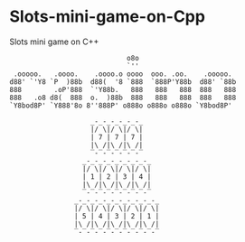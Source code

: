 # Slots-mini-game-on-Cpp
Slots mini game on C++

                                 o8o
                                 `''
     .ooooo.   .oooo.    .oooo.o oooo  ooo. .oo.    .ooooo.
    d88' `'Y8 `P  )88b  d88(  '8 `888  `888P'Y88b  d88' `88b
    888        .oP'888  `'Y88b.   888   888   888  888   888
    888   .o8 d8(  888  o.  )88b  888   888   888  888   888
    `Y8bod8P' `Y888'8o 8''888P' o888o o888o o888o `Y8bod8P'
                              
                        _-_-_-_-_-_-_
                        |/ \|/ \|/ \|
                        | 7 | 7 | 7 |
                        |\ /|\ /|\ /|
                        ‾-‾-‾-‾-‾-‾-‾
                      _-_-_-_-_-_-_-_-_
                      |/ \|/ \|/ \|/ \|
                      | 1 | 2 | 3 | 4 |
                      |\ /|\ /|\ /|\ /|
                      ‾-‾-‾-‾-‾-‾-‾-‾-‾
                    _-_-_-_-_-_-_-_-_-_-_
                    |/ \|/ \|/ \|/ \|/ \|
                    | 5 | 4 | 3 | 2 | 1 |
                    |\ /|\ /|\ /|\ /|\ /|
                    ‾-‾-‾-‾-‾-‾-‾-‾-‾-‾-‾ 
